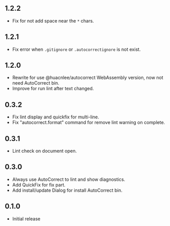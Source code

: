 ## 1.2.2

- Fix for not add space near the `*` chars.

## 1.2.1

- Fix error when `.gitignore` or `.autocorrectignore` is not exist.

## 1.2.0

- Rewrite for use @huacnlee/autocorrect WebAssembly version, now not need AutoCorrect bin.
- Improve for run lint after text changed.

## 0.3.2

- Fix lint display and quickfix for multi-line.
- Fix "autocorrect.format" command for remove lint warning on complete.

## 0.3.1

- Lint check on document open.

## 0.3.0

- Always use AutoCorrect to lint and show diagnostics.
- Add QuickFix for fix part.
- Add install/update Dialog for install AutoCorrect bin.

## 0.1.0

- Initial release
